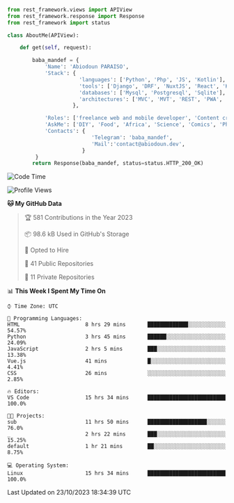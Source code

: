 ###
```python
from rest_framework.views import APIView
from rest_framework.response import Response
from rest_framework import status

class AboutMe(APIView):

    def get(self, request):

        baba_mandef = {
            'Name': 'Abiodoun PARAISO',
            'Stack': {
                       'languages': ['Python', 'Php', 'JS', 'Kotlin'],
                       'tools': ['Django', 'DRF', 'NuxtJS', 'React', 'Kotlin', 'Electron'],
                       'databases': ['Mysql', 'Postgresql', 'Sqlite'],
                       'architectures': ['MVC', 'MVT', 'REST', 'PWA', 'SPA', 'MicroServices']
                     },

            'Roles': ['freelance web and mobile developer', 'Content creator', 'Teacher', 'Mentor'],
            'AskMe': ['DIY', 'Food', 'Africa', 'Science', 'Comics', 'Photography', 'Tech', 'Programming'],
            'Contacts': {
                           'Telegram': 'baba_mandef',
                           'Mail':'contact@abiodoun.dev',
                        }
         }
        return Response(baba_mandef, status=status.HTTP_200_OK)

```                    

<!--START_SECTION:waka-->
![Code Time](http://img.shields.io/badge/Code%20Time-805%20hrs%2031%20mins-blue)

![Profile Views](http://img.shields.io/badge/Profile%20Views-1-blue)

**🐱 My GitHub Data** 

> 🏆 581 Contributions in the Year 2023
 > 
> 📦 98.6 kB Used in GitHub's Storage 
 > 
> 💼 Opted to Hire
 > 
> 📜 41 Public Repositories 
 > 
> 🔑 11 Private Repositories  
 > 
📊 **This Week I Spent My Time On** 

```text
⌚︎ Time Zone: UTC

💬 Programming Languages: 
HTML                     8 hrs 29 mins       █████████████░░░░░░░░░░░░   54.57% 
Python                   3 hrs 45 mins       ██████░░░░░░░░░░░░░░░░░░░   24.09% 
JavaScript               2 hrs 5 mins        ███░░░░░░░░░░░░░░░░░░░░░░   13.38% 
Vue.js                   41 mins             █░░░░░░░░░░░░░░░░░░░░░░░░   4.41% 
CSS                      26 mins             ░░░░░░░░░░░░░░░░░░░░░░░░░   2.85%

🔥 Editors: 
VS Code                  15 hrs 34 mins      █████████████████████████   100.0%

🐱‍💻 Projects: 
sub                      11 hrs 50 mins      ███████████████████░░░░░░   76.0% 
_                        2 hrs 22 mins       ███░░░░░░░░░░░░░░░░░░░░░░   15.25% 
default                  1 hr 21 mins        ██░░░░░░░░░░░░░░░░░░░░░░░   8.75%

💻 Operating System: 
Linux                    15 hrs 34 mins      █████████████████████████   100.0%

```


 Last Updated on 23/10/2023 18:34:39 UTC
<!--END_SECTION:waka-->
